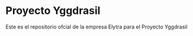 # Proyecto Yggdrasil
 Este es el repositorio ofcial de la empresa Elytra para el Proyecto Yggdrasil

